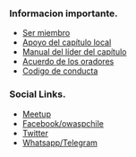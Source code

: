 ### Informacion importante.

* [Ser miembro](https://www.owasp.org/index.php/Membership)
* [Apoyo del capítulo local](https://www.owasp.org/index.php/Local_Chapter_Supporter)
* [Manual del líder del capítulo](https://www.owasp.org/index.php/Chapter_Leader_Handbook)
* [Acuerdo de los oradores](https://www.owasp.org/index.php/Speaker_Agreement)
* [Codigo de conducta](https://www.owasp.org/index.php/Governance/Conference_Policies)

### Social Links.

* [Meetup](https://www.meetup.com/owasp-chile-meetup-group/)
* [Facebook/owaspchile](https://web.facebook.com/owasp.owaspchile.7)  
* [Twitter](https://twitter.com/#!/search/realtime/owaspchile)         
* [Whatsapp/Telegram](mailto:carlos.allendes@owasp.org)

